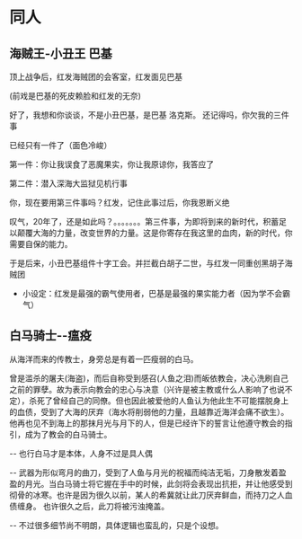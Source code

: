 # 同人

## 海贼王-小丑王 巴基

顶上战争后，红发海贼团的会客室，红发面见巴基

(前戏是巴基的死皮赖脸和红发的无奈)

好了，我想和你谈谈，不是小丑巴基，是巴基 洛克斯。 还记得吗，你欠我的三件事

已经只有一件了（面色冷峻）

第一件：你让我误食了恶魔果实，你让我原谅你，我答应了

第二件：潜入深海大监狱见机行事

你，现在要用第三件事吗？红发，记住此事过后，你我恩断义绝



叹气，20年了，还是如此吗？。。。。。。。第三件事，为即将到来的新时代，积蓄足以颠覆大海的力量，改变世界的力量。这是你寄存在我这里的血肉，新的时代，你需要自保的能力。

于是后来，小丑巴基组件十字工会。并拦截白胡子二世，与红发一同重创黑胡子海贼团

* 小设定：红发是最强的霸气使用者，巴基是最强的果实能力者（因为学不会霸气）





## 白马骑士--瘟疫

从海洋而来的传教士，身旁总是有着一匹瘦弱的白马。

曾是滥杀的屠夫(海盗)，而后自称受到感召(人鱼之泪)而皈依教会，决心洗刷自己之前的罪孽。故为表示向教会的忠心与决意（兴许是被主教或什么人影响了也说不定），杀死了曾经自己的同僚。但也因此被爱他的人鱼认为他此生不可能摆脱身上的血债，受到了大海的厌弃（海水将削弱他的力量，且越靠近海洋会痛不欲生）。他再也见不到海上的那抹月光与月下的人，但是已经许下的誓言让他遵守教会的指引，成为了教会的白马骑士。

-- 也行白马才是本体，人身不过是具人偶

-- 武器为形似弯月的曲刀，受到了人鱼与月光的祝福而纯洁无垢，刀身散发着盈盈的月光。当白马骑士将它握在手中的时候，此剑将会表现出抗拒，并让他感受到彻骨的冰寒。也许是因为很久以前，某人的希冀就让此刀厌弃鲜血，而持刀之人血债缠身。 也许很久之后，此刀将被污浊掩盖。

-- 不过很多细节尚不明朗，具体逻辑也蛮乱的，只是个设想。



